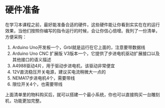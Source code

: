 # 硬件准备
在学习本课程之前，最好能准备合适的硬件，这些硬件能让你看到实实在在的运行效果，当他们按照你编写的指令运行的时候，会让你信心倍增。我列了一份清单，方便采购：

1. Arduino Uno开发板一个，Grbl就是运行在它上面的，注意要带数据线
1. Arduino Uno CNC 扩展版 V3版本一个，它提供了步进电机驱动扩展接口以及其他接口的语义描述
1. A4988驱动4片，用于驱动步进电机，该驱动非常便宜
1. 12V直流稳压开关电源，建议买电流稍微大一点的
1. NEMA17步进电机4个，需要带线
1. 限位开关4个，也需要带线

上面清单里的物料购买后，就可以搭建一个最小系统，你也可以直接购买一台雕刻机，功能更加完整。